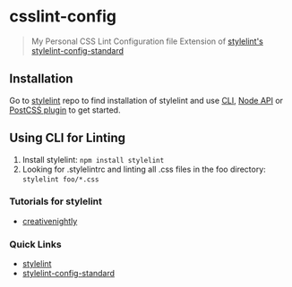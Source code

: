 # csslint-config

>My Personal CSS Lint Configuration file 
>Extension of [stylelint's](https://github.com/stylelint/stylelint) [stylelint-config-standard](https://github.com/stylelint/stylelint-config-standard)

## Installation
Go to [stylelint](https://github.com/stylelint/stylelint) repo to find installation of stylelint and use [CLI](https://github.com/stylelint/stylelint/blob/master/docs/user-guide/cli.md), [Node API](https://github.com/stylelint/stylelint/blob/master/docs/user-guide/node-api.md) or [PostCSS plugin](https://github.com/stylelint/stylelint/blob/master/docs/user-guide/postcss-plugin.md) to get started.

## Using CLI for Linting
1. Install stylelint: ``` npm install stylelint ```
2. Looking for .stylelintrc and linting all .css files in the foo directory: ``` stylelint foo/*.css ```

### Tutorials for stylelint  
* [creativenightly](http://www.creativenightly.com/2016/02/How-to-lint-your-css-with-stylelint/)

### Quick Links
* [stylelint](https://github.com/stylelint/stylelint)
* [stylelint-config-standard](https://github.com/stylelint/stylelint-config-standard)

